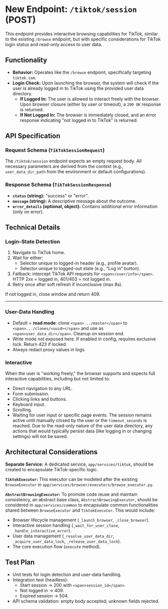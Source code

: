 # New Endpoint: `/tiktok/session` (POST)

This endpoint provides interactive browsing capabilities for TikTok, similar to the existing `/browse` endpoint, but with specific considerations for TikTok login status and read-only access to user data.

## Functionality

* **Behavior:** Operates like the `/browse` endpoint, specifically targeting `tiktok.com`.
* **Login Check:** Upon launching the browser, the system will check if the user is already logged in to TikTok using the provided user data directory.
  * **If Logged In:** The user is allowed to interact freely with the browser. Upon browser closure (either by user or timeout), a `200 OK` response is returned.
  * **If Not Logged In:** The browser is immediately closed, and an error response indicating "not logged in to TikTok" is returned.

## API Specification

### Request Schema (`TikTokSessionRequest`)

The `/tiktok/session` endpoint expects an empty request body. All necessary parameters are derived from the context (e.g., `user_data_dir_path` from the environment or default configurations).

### Response Schema (`TikTokSessionResponse`)

* **`status` (string):** "success" or "error".
* **`message` (string):** A descriptive message about the outcome.
* **`error_details` (optional, object):** Contains additional error information (only on error).

## Technical Details

### Login-State Detection

1. Navigate to TikTok home.
2. Wait for either:
   * Selector unique to logged-in header (e.g., profile avatar).
   * Selector unique to logged-out state (e.g., “Log in” button).
3. Fallback: intercept TikTok API requests for `<span>/user/info</span>`. HTTP 2xx = logged in, 401/403 = not logged in.
4. Retry once after soft refresh if inconclusive (max 8s).

If not logged in, close window and return 409.

---

### User-Data Handling

* Default = **read mode**: clone `<span>.../master</span>` to `<span>.../clones/<uuid></span>` and use as `<span>user_data_dir</span>`. Cleanup on session end.
* Write mode not exposed here. If enabled in config, requires exclusive lock. Return 423 if locked.
* Always redact proxy values in logs.

### Interactive

When the user is "working freely," the browser supports and expects full interactive capabilities, including but not limited to:

* Direct navigation to any URL.
* Form submission.
* Clicking links and buttons.
* Keyboard input.
* Scrolling.
* Waiting for user input or specific page events.
  The session remains active until manually closed by the user or the `timeout_seconds` is reached. Due to the read-only nature of the user data directory, any actions that would typically persist data (like logging in or changing settings) will not be saved.

## Architectural Considerations

**Separate Service:** A dedicated service, `app/services/tiktok`, should be created to encapsulate TikTok-specific logic.

**`TiktokExecutor`:** This executor can be modeled after the existing `BrowseExecutor` in `app/services/browser/executors/browse_executor.py`.

**`AbstractBrowsingExecutor`:** To promote code reuse and maintain consistency, an abstract base class, `AbstractBrowsingExecutor`, should be considered in `app/services/common` to encapsulate common functionalities shared between `BrowseExecutor` and `TiktokExecutor`. This would include:

* Browser lifecycle management (`_launch_browser`, `_close_browser`).
* Interactive session handling (`_wait_for_user_close`, `_handle_interactive_error`).
* User data management (`_resolve_user_data_dir`, `_acquire_user_data_lock`, `_release_user_data_lock`).
* The core execution flow (`execute` method).

## Test Plan

* Unit tests for login detection and user-data handling.
* Integration test (headless):
  * Start session → 200 with `<span>session_id</span>`.
  * Not logged in → 409.
  * Expired session → 504.
* API schema validation: empty body accepted; unknown fields rejected.
